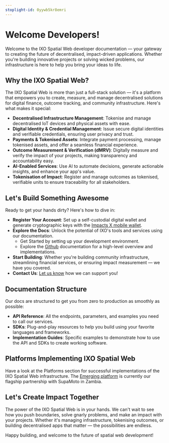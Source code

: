 ```yaml
---
stoplight-id: 0yywb5kr8emri
---
```


# Welcome Developers!

Welcome to the IXO Spatial Web developer documentation — your gateway to creating the future of decentralised, impact-driven applications. Whether you're building innovative projects or solving wicked problems, our infrastructure is here to help you bring your ideas to life.

## Why the IXO Spatial Web?

The IXO Spatial Web is more than just a full-stack solution — it's a platform that empowers you to create, measure, and manage decentralised solutions for digital finance, outcome tracking, and community infrastructure. Here's what makes it special:

- **Decentralised Infrastructure Management**: Tokenise and manage decentralised IoT devices and physical assets with ease.
- **Digital Identity & Credential Management**: Issue secure digital identities and verifiable credentials, ensuring user privacy and trust.
- **Payments & Tokenised Assets**: Integrate payment processing, manage tokenised assets, and offer a seamless financial experience.
- **Outcome Measurement & Verification (dMRV)**: Digitally measure and verify the impact of your projects, making transparency and accountability easy.
- **AI-Enabled Services**: Use AI to automate decisions, generate actionable insights, and enhance your app's value.
- **Tokenisation of Impact**: Register and manage outcomes as tokenised, verifiable units to ensure traceability for all stakeholders.

## Let's Build Something Awesome

Ready to get your hands dirty? Here's how to dive in:

- **Register Your Account**: Set up a self-custodial digital wallet and generate cryptographic keys with the [Impacts X mobile wallet](https://mobile.ixo.world/).
- **Explore the Docs**: Unlock the potential of IXO's tools and services using our documentation.
  - Get Started by setting up your development environment.
  - Explore the [Github](https://github.com/ixofoundation) documentation for a high-level overview and implementations.
- **Start Building**: Whether you're building community infrastructure, streamlining financial services, or ensuring impact measurement — we have you covered.
- **Contact Us**: [Let us know](https://linktr.ee/ixo_world) how we can support you! 

## Documentation Structure

Our docs are structured to get you from zero to production as smoothly as possible:

- **API Reference**: All the endpoints, parameters, and examples you need to call our services.
- **SDKs**: Plug-and-play resources to help you build using your favorite languages and frameworks.
- **Implementation Guides**: Specific examples to demonstrate how to use the API and SDKs to create working software.

## Platforms Implementing IXO Spatial Web

Have a look at the Platforms section for successful implementations of the IXO Spatial Web infrastructure. The [Emerging platform](Platforms/Emerging/Welcome.md) is currently our flagship partnership with SupaMoto in Zambia.

## Let's Create Impact Together

The power of the IXO Spatial Web is in your hands. We can't wait to see how you push boundaries, solve gnarly problems, and make an impact with your projects. Whether it's managing infrastructure, tokenising outcomes, or building decentralised apps that matter — the possibilities are endless.

Happy building, and welcome to the future of spatial web development!


